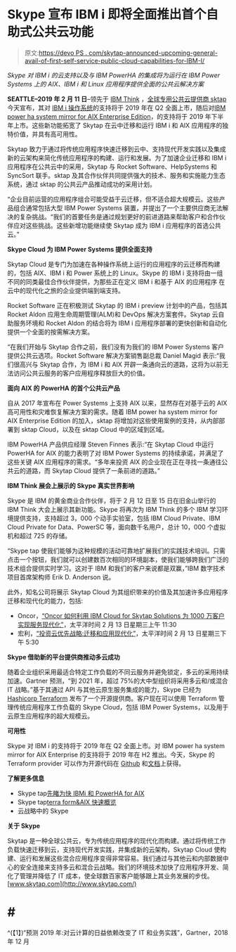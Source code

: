 # Skype 宣布 IBM i 即将全面推出首个自助式公共云功能

> 原文:[https://devo PS . com/skytap-announced-upcoming-general-avail-of-first-self-service-public-cloud-capabilities-for-IBM-I/](https://devops.com/skytap-announces-upcoming-general-availability-of-first-self-service-public-cloud-capabilities-for-ibm-i/)

*Skype 对 IBM i 的云支持以及与 IBM PowerHA 的集成将为运行在 IBM Power Systems 上的 AIX、IBM i 和 Linux 应用程序提供全面的公共云解决方案*

**SEATTLE–2019 年 2 月 11 日**–领先于 [IBM Think](https://www.ibm.com/events/think/) ，[全球专用公共云提供商 sktap](https://www.skytap.com/)今天宣布，其对 [IBM i 操作系统](https://www.ibm.com/it-infrastructure/power/os/ibm-i)的支持将于 2019 年在 Q2 全面上市，随后对[IBM power ha system mirror for AIX Enterprise Edition](https://www.ibm.com/us-en/marketplace/powerha)，的支持将于 2019 年下半年上市。这些新功能拓宽了 Skytap 在云中迁移和运行 IBM i 和 AIX 应用程序的独特价值，并具有高可用性。

Skytap 致力于通过将传统应用程序快速迁移到云中、支持现代开发实践以及集成新的云架构来简化传统应用程序的构建、运行和发展。为了加速企业迁移和 IBM i 应用程序在公共云中的采用，Skytap 与 Rocket Software、HelpSystems 和 SyncSort 联手。sktap 及其合作伙伴共同提供强大的技术、服务和实施能力生态系统，通过 sktap 的公共云产品推动成功的采用计划。

“企业目前运营的应用程序组合可能受益于云迁移，但不适合超大规模云。这些产品组合通常包括大型 IBM Power Systems 装置，并提出了一个主要供应商无法解决的复杂挑战。“我们的首要任务是通过规划更好的前进道路来帮助客户和合作伙伴应对这些挑战。这些新增功能继续使 Skytap 成为 IBM i 应用程序的首选公共云。”

**Skype Cloud 为 IBM Power Systems 提供全面支持**

Skytap Cloud 是专门为加速在各种操作系统上运行的应用程序的云迁移而构建的，包括 AIX、IBM i 和 Power 系统上的 Linux。Skype 的 IBM i 支持将由一组不同的同类最佳合作伙伴提供，为那些正在定义 IBM i 和基于 AIX 的应用程序 在云中的现代化之旅的企业提供端到端支持。

Rocket Software 正在积极测试 Skytap 的 IBM i preview 计划中的产品，包括其 Rocket Aldon 应用生命周期管理(ALM)和 DevOps 解决方案套件。Skytap 云自助服务环境和 Rocket Aldon 的结合将为 IBM i 应用程序部署的更快创新和自动化提供一个全面的按需解决方案。

“在我们开始与 Skytap 合作之前，我们没有为我们的 IBM Power Systems 客户提供公共云选项。Rocket Software 解决方案销售副总裁 Daniel Magid 表示:“我们很高兴与 Skytap 合作，为 IBM i 和 AIX 开辟一条通向云的道路，这将为以前无法访问公共云服务的客户应用程序释放巨大的价值。

**面向 AIX 的 PowerHA 的首个公共云产品**

自从 2017 年宣布在 Power Systems 上支持 AIX 以来，显然存在对基于云的 AIX 高可用性和灾难恢复解决方案的需求。随着 IBM power ha system mirror for AIX Enterprise Edition 的加入，sktap 将增加对这些使用案例的支持，从内部部署到 sktap Cloud，以及在 sktap Cloud 中的区域到区域。

IBM PowerHA 产品供应经理 Steven Finnes 表示:“在 Skytap Cloud 中运行 PowerHA for AIX 的能力表明了对 IBM Power Systems 的持续承诺，并满足了这些关键 AIX 应用程序的需求。“多年来投资 AIX 的企业现在正在寻找一条通往公共云的道路，而 Skytap Cloud 提供了一条前进的道路。”

**IBM Think 展会上展示的 Skype 真实世界影响**

Skype 是 IBM 的黄金商业合作伙伴，将于 2 月 12 日至 15 日在旧金山举行的 IBM Think 大会上展示其新功能。Skype 将再次为 IBM Think 的多个 IBM 学习环境提供支持，支持超过 3，000 个动手实验室，包括 IBM Cloud Private、IBM Cloud Private for Data、PowerSC 等，面向数千名用户，总计 10，000 个虚拟机和超过 725 的存储。

“Skype tap 使我们能够为这种规模的活动可靠地扩展我们的实践技术培训。只需点击一个按钮，我们就可以创建数百次相同的环境副本，使我们能够跨我们广泛的技术组合提供实时学习。这对于 IBM 和我们的客户来说都是双赢，”IBM 数字技术项目首席架构师 Erik D. Anderson 说。

此外，知名公司将展示 Skytap Cloud 为其组织带来的价值及其加速许多应用程序迁移和现代化的能力，包括:

*   Oncor，[“Oncor 如何利用 IBM Cloud for Skytap Solutions 为 1000 万客户实现服务现代化”](https://myibm.ibm.com/events/think/all-sessions/session/4273A)，太平洋时间 2 月 13 日星期三上午 11:30
*   宏利，[“投资云优先战略:迁移和应用现代化”](https://myibm.ibm.com/events/think/all-sessions/session/5050A)，太平洋时间 2 月 13 日星期三下午 5:30

**Skype 借助新的平台提供商推动多云成功**

随着企业组织采用最适合特定工作负载的不同云服务并避免锁定，多云的采用持续加速。Gartner 预测，“到 2021 年，超过 75%的大中型组织将采用多云和/或混合 IT 战略。”基于其通过 API 与其他云原生服务集成的能力，Skype 已经为 [Hashicorp Terraform](https://www.terraform.io/) 发布了一个开源提供商。客户现在可以使用 Terraform 管理传统应用程序工作负载的 Skype Cloud，包括 IBM Power Systems，以及用于云原生应用程序的超大规模云。

**可用性**

Skype 对 IBM i 的支持将于 2019 年在 Q2 全面上市。对 IBM power ha system mirror for AIX Enterprise 的支持将于 2019 年在 H2 推出。今天，Skype 的 Terraform provider 可以作为开源代码在 [Github](https://github.com/terraform-providers/terraform-provider-skytap) 和[文档](https://www.terraform.io/docs/providers/skytap/index.html)上获得。

**了解更多信息**

*   Skype tap[先睹为快 IBMi 和 PowerHA for AIX](https://www.skytap.com/research-center/videos/)
*   Skype tap[terra form&AIX 快速概览](https://www.skytap.com/research-center/videos/)
*   云战略中的 Skype

**关于 Skype**

Skytap 是一种全球公共云，专为传统应用程序的现代化而构建。通过将传统工作负载快速迁移到云，支持现代开发实践，并集成新的云架构，Skytap Cloud 使构建、运行和发展这些混合应用程序变得非常容易。我们通过与其他云和内部数据中心的安全连接来支持多云和混合云战略。我们的环境技术加快了应用程序开发、简化了管理并降低了 IT 成本，使全球数百家客户能够跟上其业务发展的步伐。[www.skytap.com](http://www.skytap.com/)

# # #

^(【1】)“预测 2019 年:对云计算的日益依赖改变了 IT 和业务实践”，Gartner，2018 年 12 月